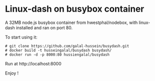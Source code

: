Linux-dash on busybox container
===============================

A 32MB node.js busybox container from hwestphal/nodebox, with linux-dash installed and ran on port 80.

To start using it:

```
# git clone https://github.com/galal-hussein/busydash.git
# docker build -t husseingalal/busydash busydash/
# docker run -d -p 8000:80 hussiengalal/busydash
```
Run at http://localhost:8000

Enjoy !
